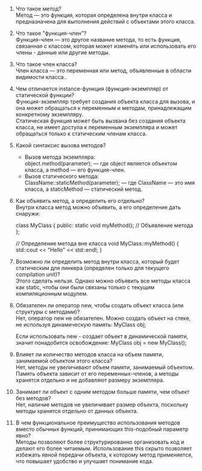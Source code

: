 1) Что такое метод?  
    Метод — это функция, которая определена внутри класса и предназначена для выполнения действий с объектами этого класса.

2) Что такое "функция-член"?  
    Функция-член — это другое название метода, то есть функция, связанная с классом, которая может изменять или использовать его члены - данные или другие методы.

3) Что такое член класса?  
    Член класса — это переменная или метод, объявленные в области видимости класса..

4) Чем отличается instance-функция (функция-экземпляр) от статической функции?  
    Функция-экземпляр требует создания объекта класса для вызова, и она может обращаться к переменным и методам, принадлежащим конкретному экземпляру.  
    Статическая функция может быть вызвана без создания объекта класса, не имеет доступа к переменным экземпляра и может обращаться только к статическим членам класса.

5) Какой синтаксис вызова методов?  
    - Вызов метода экземпляра:  
        object.method(parameter);  — где object является объектом класса, а method — его функция-член.
    - Вызов статического метода:  
        ClassName::staticMethod(parameter); — где ClassName — это имя класса, а staticMethod — статический метод.

6) Как объявить метод, а определить его отдельно?  
    Внутри класса метод можно объявить, а его определение дать снаружи:  
    
    class MyClass {
        public:
            static void myMethod(); // Объявление метода
    };

    // Определение метода вне класса
    void MyClass::myMethod() {
        std::cout << "Hello" << std::endl; 
    }
    

7) Возможно ли определить метод внутри класса, который будет статическим для линкера (определен только для текущего compilation unit)?  
    Этого сделать нельзя. Однако можно объявить все методы класса как static, чтобы они были связаны только с текущим компиляционным модулем.

8) Обязателен ли оператор new, чтобы создать объект класса (или структуры с методами)?  
    Нет, оператор new не обязателен. Можно создать объект на стеке, не используя динамическую память:
        MyClass obj;

    Если использовать new - создает объект в динамической памяти, значит понадобится освобождение:
            MyClass obj = new MyClass();


9) Влияет ли количество методов класса на объем памяти, занимаемой объектом этого класса?  
    Нет, методы не увеличивают объем памяти, занимаемый объектом. Память объекта зависит от его переменных-членов, а методы хранятся отдельно и не добавляют размеру экземпляра.

10) Занимает ли объект с одним методом больше памяти, чем объект без методов?  
    Нет, наличие методов не увеличивает размер объекта, поскольку методы хранятся отдельно от данных объекта.

11) В чем функциональное преимущество использования методов вместо обычных функций, принимающих this-подобный параметр явно?  
    Методы позволяют более структурированно организовать код и делают его более читаемым.
    Использование this скрыто позволяет избежать явной передачи объекта, к которому метод применяется, что повышает удобство и улучшает понимание кода.